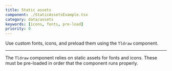 ```yaml
---
title: Static assets
component: ./StaticAssetsExample.tsx
category: data/assets
keywords: [icons, fonts, pre-load]
priority: 0
---
```


Use custom fonts, icons, and preload them using the `Tldraw` component.

---

The `Tldraw` component relies on static assets for fonts and icons. These must be pre-loaded in order that the component runs properly.
